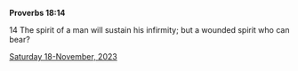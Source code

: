 **Proverbs 18:14**

14 The spirit of a man will sustain his infirmity; but a wounded spirit who can bear?

[Saturday 18-November, 2023](https://getbible.life/kjv/Proverbs/18/14)
